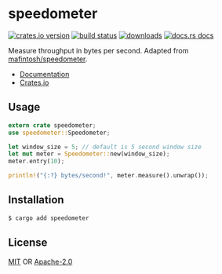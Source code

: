 # speedometer
[![crates.io version][1]][2] [![build status][3]][4]
[![downloads][5]][6] [![docs.rs docs][7]][8]

Measure throughput in bytes per second. Adapted from
[mafintosh/speedometer](https://github.com/mafintosh/speedometer).

- [Documentation][8]
- [Crates.io][2]

## Usage
```rust
extern crate speedometer;
use speedometer::Speedometer;

let window_size = 5; // default is 5 second window size
let mut meter = Speedometer::new(window_size);
meter.entry(10);

println!("{:?} bytes/second!", meter.measure().unwrap());
```

## Installation
```sh
$ cargo add speedometer
```

## License
[MIT](./LICENSE-MIT) OR [Apache-2.0](./LICENSE-APACHE)

[1]: https://img.shields.io/crates/v/speedometer.svg?style=flat-square
[2]: https://crates.io/crates/speedometer
[3]: https://img.shields.io/travis/datrs/speedometer.svg?style=flat-square
[4]: https://travis-ci.org/datrs/speedometer
[5]: https://img.shields.io/crates/d/speedometer.svg?style=flat-square
[6]: https://crates.io/crates/speedometer
[7]: https://docs.rs/speedometer/badge.svg
[8]: https://docs.rs/speedometer
